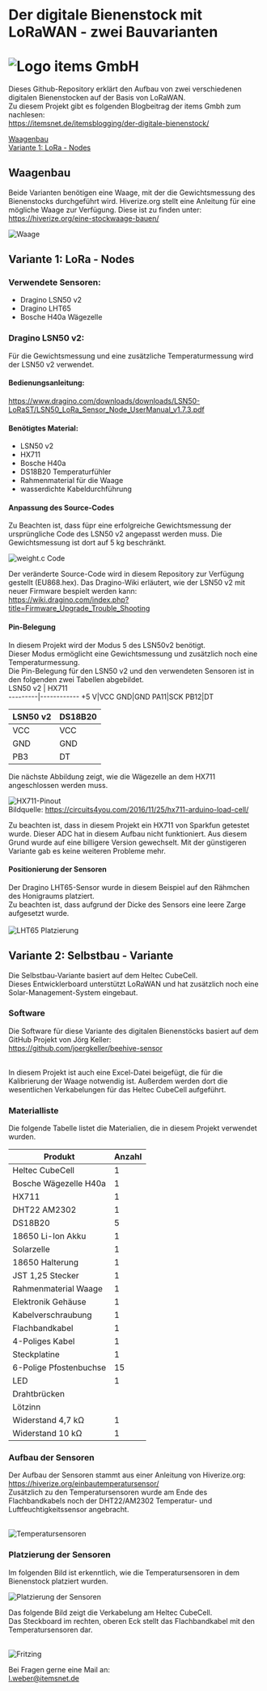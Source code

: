# Der digitale Bienenstock mit LoRaWAN - zwei Bauvarianten <br><br> ![Logo items GmbH](https://itemsnet.de/wp-content/uploads/2019/11/itemsLogo.png)
Dieses Github-Repository erklärt den Aufbau von zwei verschiedenen digitalen Bienenstocken auf der Basis von LoRaWAN.<br>
Zu diesem Projekt gibt es folgenden Blogbeitrag der items Gmbh zum nachlesen:<br>
https://itemsnet.de/itemsblogging/der-digitale-bienenstock/ <br>

[Waagenbau](#waagenbau)<br>
[Variante 1: LoRa - Nodes](#variante-1-lora---nodes)

## Waagenbau
Beide Varianten benötigen eine Waage, mit der die Gewichtsmessung des Bienenstocks durchgeführt wird.
Hiverize.org stellt eine Anleitung für eine mögliche Waage zur Verfügung.
Diese ist zu finden unter:
https://hiverize.org/eine-stockwaage-bauen/

![Waage](https://github.com/items-gmbh/digitaler-Bienenstock/blob/main/Abbildungen/Waage.jpg)

## Variante 1: LoRa - Nodes

### Verwendete Sensoren:
* Dragino LSN50 v2
* Dragino LHT65
* Bosche H40a Wägezelle

### Dragino LSN50 v2:
Für die Gewichtsmessung und eine zusätzliche Temperaturmessung wird der LSN50 v2 verwendet.
#### Bedienungsanleitung:
https://www.dragino.com/downloads/downloads/LSN50-LoRaST/LSN50_LoRa_Sensor_Node_UserManual_v1.7.3.pdf

#### Benötigtes Material:
* LSN50 v2
* HX711
* Bosche H40a 
* DS18B20 Temperaturfühler
* Rahmenmaterial für die Waage
* wasserdichte Kabeldurchführung

#### Anpassung des Source-Codes
Zu Beachten ist, dass füpr eine erfolgreiche Gewichtsmessung der ursprüngliche Code des LSN50 v2 angepasst werden muss.
Die Gewichtsmessung ist dort auf 5 kg beschränkt.

![weight.c Code](https://github.com/items-gmbh/digitaler-Bienenstock/blob/main/Abbildungen/weight_code.png)

Der veränderte Source-Code wird in diesem Repository zur Verfügung gestellt (EU868.hex).
Das Dragino-Wiki erläutert, wie der LSN50 v2 mit neuer Firmware bespielt werden kann: <br>
https://wiki.dragino.com/index.php?title=Firmware_Upgrade_Trouble_Shooting

#### Pin-Belegung
In diesem Projekt wird der Modus 5 des LSN50v2 benötigt.<br>
Dieser Modus ermöglicht eine Gewichtsmessung und zusätzlich noch eine Temperaturmessung.<br>
Die Pin-Belegung für den LSN50 v2 und den verwendeten Sensoren ist in den folgenden zwei Tabellen abgebildet.<br>
LSN50 v2 | HX711      
---------|------------
+5 V|VCC
GND|GND
PA11|SCK
PB12|DT

LSN50 v2 | DS18B20
---------|---------
VCC      | VCC
GND      | GND
PB3      | DT

Die nächste Abbildung zeigt, wie die Wägezelle an dem HX711 angeschlossen werden muss.

![HX711-Pinout](https://github.com/items-gmbh/digitaler-Bienenstock/blob/main/Abbildungen/Load_Cell_Pinout.png)
<br>Bildquelle: https://circuits4you.com/2016/11/25/hx711-arduino-load-cell/ <br>

Zu beachten ist, dass in diesem Projekt ein HX711 von Sparkfun getestet wurde.
Dieser ADC hat in diesem Aufbau nicht funktioniert. Aus diesem Grund wurde auf eine billigere Version gewechselt.
Mit der günstigeren Variante gab es keine weiteren Probleme mehr.

#### Positionierung der Sensoren
Der Dragino LHT65-Sensor wurde in diesem Beispiel auf den Rähmchen des Honigraums platziert.<br>
Zu beachten ist, dass aufgrund der Dicke des Sensors eine leere Zarge aufgesetzt wurde.<br><br>
![LHT65 Platzierung](https://github.com/items-gmbh/digitaler-Bienenstock/blob/main/Abbildungen/LHT65.jpg)

## Variante 2: Selbstbau - Variante
Die Selbstbau-Variante basiert auf dem Heltec CubeCell.<br>
Dieses Entwicklerboard unterstützt LoRaWAN und hat zusätzlich noch eine Solar-Management-System eingebaut. <br>
### Software
Die Software für diese Variante des digitalen Bienenstöcks basiert auf dem GitHub Projekt von Jörg Keller: <br>
https://github.com/joergkeller/beehive-sensor <br><br>

In diesem Projekt ist auch eine Excel-Datei beigefügt, die für die Kalibrierung der Waage notwendig ist.
Außerdem werden dort die wesentlichen Verkabelungen für das Heltec CubeCell aufgeführt.

### Materialliste
Die folgende Tabelle listet die Materialien, die in diesem Projekt verwendet wurden.

Produkt         | Anzahl
----------------|-------
Heltec CubeCell | 1
Bosche Wägezelle H40a | 1
HX711 | 1
DHT22 AM2302 | 1
DS18B20 | 5
18650 Li-Ion Akku | 1
Solarzelle | 1
18650 Halterung | 1
JST 1,25 Stecker | 1
Rahmenmaterial Waage | 1
Elektronik Gehäuse | 1
Kabelverschraubung | 1
Flachbandkabel | 1
4-Poliges Kabel | 1
Steckplatine | 1
6-Polige Pfostenbuchse | 15
LED | 1
Drahtbrücken |
Lötzinn|
Widerstand 4,7 kΩ | 1
Widerstand 10 kΩ | 1

### Aufbau der Sensoren
Der Aufbau der Sensoren stammt aus einer Anleitung von Hiverize.org: <br>
https://hiverize.org/einbautemperatursensor/ <br>
Zusätzlich zu den Temperatursensoren wurde am Ende des Flachbandkabels noch der DHT22/AM2302 Temperatur- und Luftfeuchtigkeitssensor angebracht.<br><br>

![Temperatursensoren](https://github.com/items-gmbh/digitaler-Bienenstock/blob/main/Abbildungen/Eigenbau3.jpg)<br>


### Platzierung der Sensoren
Im folgenden Bild ist erkenntlich, wie die Temperatursensoren in dem Bienenstock platziert wurden.<br>

![Platzierung der Sensoren](https://github.com/items-gmbh/digitaler-Bienenstock/blob/main/Abbildungen/Eigenbau1.jpg) <br>

Das folgende Bild zeigt die Verkabelung am Heltec CubeCell. <br>
Das Steckboard im rechten, oberen Eck stellt das Flachbandkabel mit den Temperatursensoren dar. <br><br>

![Fritzing](https://github.com/items-gmbh/digitaler-Bienenstock/blob/main/Abbildungen/Fritzing.png) <br>

Bei Fragen gerne eine Mail an: <br>
l.weber@itemsnet.de
